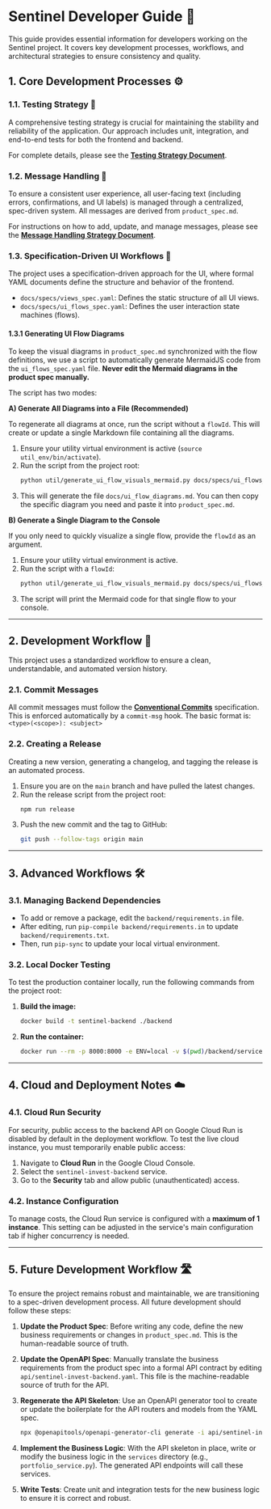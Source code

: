 # Sentinel Developer Guide 🚀

This guide provides essential information for developers working on the Sentinel project. It covers key development processes, workflows, and architectural strategies to ensure consistency and quality.

## 1. Core Development Processes ⚙️

### 1.1. Testing Strategy 🧪

A comprehensive testing strategy is crucial for maintaining the stability and reliability of the application. Our approach includes unit, integration, and end-to-end tests for both the frontend and backend.

For complete details, please see the **[Testing Strategy Document](./testing_strategy.md)**.

### 1.2. Message Handling 💬

To ensure a consistent user experience, all user-facing text (including errors, confirmations, and UI labels) is managed through a centralized, spec-driven system. All messages are derived from `product_spec.md`.

For instructions on how to add, update, and manage messages, please see the **[Message Handling Strategy Document](./message_handling.md)**.

### 1.3. Specification-Driven UI Workflows 🎨

The project uses a specification-driven approach for the UI, where formal YAML documents define the structure and behavior of the frontend.

* `docs/specs/views_spec.yaml`: Defines the static structure of all UI views.
* `docs/specs/ui_flows_spec.yaml`: Defines the user interaction state machines (flows).

#### 1.3.1 Generating UI Flow Diagrams

To keep the visual diagrams in `product_spec.md` synchronized with the flow definitions, we use a script to automatically generate MermaidJS code from the `ui_flows_spec.yaml` file. **Never edit the Mermaid diagrams in the product spec manually.**

The script has two modes:

**A) Generate All Diagrams into a File (Recommended)**

To regenerate all diagrams at once, run the script without a `flowId`. This will create or update a single Markdown file containing all the diagrams.

1.  Ensure your utility virtual environment is active (`source util_env/bin/activate`).
2.  Run the script from the project root:
    ```bash
    python util/generate_ui_flow_visuals_mermaid.py docs/specs/ui_flows_spec.yaml
    ```
3.  This will generate the file `docs/ui_flow_diagrams.md`. You can then copy the specific diagram you need and paste it into `product_spec.md`.

**B) Generate a Single Diagram to the Console**

If you only need to quickly visualize a single flow, provide the `flowId` as an argument.

1.  Ensure your utility virtual environment is active.
2.  Run the script with a `flowId`:
    ```bash
    python util/generate_ui_flow_visuals_mermaid.py docs/specs/ui_flows_spec.yaml FLOW_CREATE_PORTFOLIO_MANUAL
    ```
3.  The script will print the Mermaid code for that single flow to your console.

---

## 2. Development Workflow 🔄

This project uses a standardized workflow to ensure a clean, understandable, and automated version history.

### 2.1. Commit Messages

All commit messages must follow the [**Conventional Commits**](https://www.conventionalcommits.org/) specification. This is enforced automatically by a `commit-msg` hook. The basic format is:
`<type>(<scope>): <subject>`

### 2.2. Creating a Release

Creating a new version, generating a changelog, and tagging the release is an automated process.

1.  Ensure you are on the `main` branch and have pulled the latest changes.
2.  Run the release script from the project root:
    ```bash
    npm run release
    ```
3.  Push the new commit and the tag to GitHub:
    ```bash
    git push --follow-tags origin main
    ```

---

## 3. Advanced Workflows 🛠️

### 3.1. Managing Backend Dependencies

-   To add or remove a package, edit the `backend/requirements.in` file.
-   After editing, run `pip-compile backend/requirements.in` to update `backend/requirements.txt`.
-   Then, run `pip-sync` to update your local virtual environment.

### 3.2. Local Docker Testing

To test the production container locally, run the following commands from the project root:

1.  **Build the image:**
    ```bash
    docker build -t sentinel-backend ./backend
    ```
2.  **Run the container:**
    ```bash
    docker run --rm -p 8000:8000 -e ENV=local -v $(pwd)/backend/serviceAccountKey.json:/app/serviceAccountKey.json sentinel-backend
    ```
---

## 4. Cloud and Deployment Notes ☁️

### 4.1. Cloud Run Security

For security, public access to the backend API on Google Cloud Run is disabled by default in the deployment workflow. To test the live cloud instance, you must temporarily enable public access:
1.  Navigate to **Cloud Run** in the Google Cloud Console.
2.  Select the `sentinel-invest-backend` service.
3.  Go to the **Security** tab and allow public (unauthenticated) access.

### 4.2. Instance Configuration

To manage costs, the Cloud Run service is configured with a **maximum of 1 instance**. This setting can be adjusted in the service's main configuration tab if higher concurrency is needed.

---

## 5. Future Development Workflow 🛣️

To ensure the project remains robust and maintainable, we are transitioning to a spec-driven development process. All future development should follow these steps:

1.  **Update the Product Spec**: Before writing any code, define the new business requirements or changes in `product_spec.md`. This is the human-readable source of truth.

2.  **Update the OpenAPI Spec**: Manually translate the business requirements from the product spec into a formal API contract by editing `api/sentinel-invest-backend.yaml`. This file is the machine-readable source of truth for the API.

3.  **Regenerate the API Skeleton**: Use an OpenAPI generator tool to create or update the boilerplate for the API routers and models from the YAML spec.
    ```bash
    npx @openapitools/openapi-generator-cli generate -i api/sentinel-invest-backend.yaml -g python-fastapi -o api/generated_backend_fastapi
    ```

4.  **Implement the Business Logic**: With the API skeleton in place, write or modify the business logic in the `services` directory (e.g., `portfolio_service.py`). The generated API endpoints will call these services.

5.  **Write Tests**: Create unit and integration tests for the new business logic to ensure it is correct and robust.

